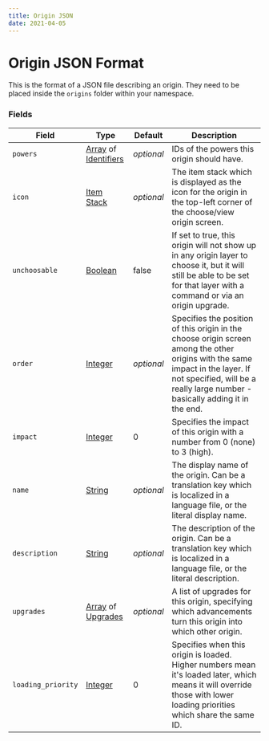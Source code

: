 ```yaml
---
title: Origin JSON
date: 2021-04-05
---
```

# Origin JSON Format

This is the format of a JSON file describing an origin. They need to be placed inside the `origins` folder within your namespace.

### Fields

Field  | Type | Default | Description
-------|------|---------|-------------
`powers` | [Array](data_types/array.md) of [Identifiers](data_types/identifier.md) | _optional_ | IDs of the powers this origin should have.
`icon` | [Item Stack](data_types/item_stack.md) | _optional_ | The item stack which is displayed as the icon for the origin in the top-left corner of the choose/view origin screen.
`unchoosable` | [Boolean](data_types/boolean.md) | false | If set to true, this origin will not show up in any origin layer to choose it, but it will still be able to be set for that layer with a command or via an origin upgrade.
`order` | [Integer](data_types/integer.md) | _optional_ | Specifies the position of this origin in the choose origin screen among the other origins with the same impact in the layer. If not specified, will be a really large number - basically adding it in the end.
`impact` | [Integer](data_types/integer.md) | 0 | Specifies the impact of this origin with a number from 0 (none) to 3 (high).
`name` | [String](data_types/string.md) | _optional_ | The display name of the origin. Can be a translation key which is localized in a language file, or the literal display name.
`description` | [String](data_types/string.md) | _optional_ | The description of the origin. Can be a translation key which is localized in a language file, or the literal description.
`upgrades` | [Array](data_types/array.md) of [Upgrades](upgrade_json.md) | _optional_ | A list of upgrades for this origin, specifying which advancements turn this origin into which other origin.
`loading_priority` | [Integer](data_types/integer.md) | 0 | Specifies when this origin is loaded. Higher numbers mean it's loaded later, which means it will override those with lower loading priorities which share the same ID.
